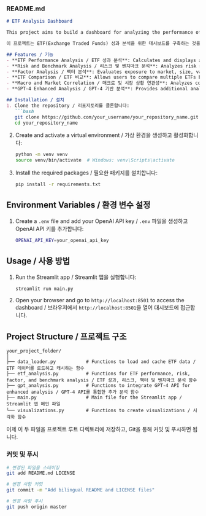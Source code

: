 ### README.md

```markdown
# ETF Analysis Dashboard

This project aims to build a dashboard for analyzing the performance of ETFs (Exchange Traded Funds). It uses Streamlit and OpenAI's GPT-4 to perform analysis on ETF performance, risk, factor exposure, and benchmark comparison.

이 프로젝트는 ETF(Exchange Traded Funds) 성과 분석을 위한 대시보드를 구축하는 것을 목표로 합니다. Streamlit과 OpenAI의 GPT-4o-mini를 사용하여 ETF 성과, 리스크, 팩터 노출도 및 벤치마크와의 비교를 수행할 수 있습니다.

## Features / 기능
- **ETF Performance Analysis / ETF 성과 분석**: Calculates and displays annual return, volatility, Sharpe ratio, and expense ratio. / 연간 수익률, 연간 변동성, 샤프 비율 및 경비 비율을 계산하고 표시합니다.
- **Risk and Benchmark Analysis / 리스크 및 벤치마크 분석**: Analyzes risk metrics including beta, maximum drawdown, tracking error, and alpha. / 베타, 최대 낙폭, 추적 오차 및 알파를 포함한 리스크 지표를 분석합니다.
- **Factor Analysis / 팩터 분석**: Evaluates exposure to market, size, value, growth, and momentum factors. / 시장, 사이즈, 가치, 성장 및 모멘텀 팩터에 대한 노출도를 평가합니다.
- **ETF Comparison / ETF 비교**: Allows users to compare multiple ETFs based on performance and risk metrics. / 여러 ETF를 선택하여 성과와 리스크 지표를 비교합니다.
- **Macro and Market Correlation / 매크로 및 시장 상황 연관성**: Analyzes correlations between ETFs and major macroeconomic indicators. / ETF와 주요 거시 경제 지표 간의 상관관계를 분석합니다.
- **GPT-4 Enhanced Analysis / GPT-4 기반 분석**: Provides additional analysis and recommendations using GPT-4, with responses in Korean. / GPT-4를 사용하여 추가적인 분석과 추천을 제공합니다. (응답은 한국어로 제공됩니다)

## Installation / 설치
1. Clone the repository / 리포지토리를 클론합니다:
   ```bash
   git clone https://github.com/your_username/your_repository_name.git
   cd your_repository_name
   ```
2. Create and activate a virtual environment / 가상 환경을 생성하고 활성화합니다:
   ```bash
   python -m venv venv
   source venv/bin/activate  # Windows: venv\Scripts\activate
   ```
3. Install the required packages / 필요한 패키지를 설치합니다:
   ```bash
   pip install -r requirements.txt
   ```

## Environment Variables / 환경 변수 설정
1. Create a `.env` file and add your OpenAI API key / `.env` 파일을 생성하고 OpenAI API 키를 추가합니다:
   ```bash
   OPENAI_API_KEY=your_openai_api_key
   ```

## Usage / 사용 방법
1. Run the Streamlit app / Streamlit 앱을 실행합니다:
   ```bash
   streamlit run main.py
   ```
2. Open your browser and go to `http://localhost:8501` to access the dashboard / 브라우저에서 `http://localhost:8501`을 열어 대시보드에 접근합니다.

## Project Structure / 프로젝트 구조
```
your_project_folder/
│
├── data_loader.py           # Functions to load and cache ETF data / ETF 데이터를 로드하고 캐시하는 함수
├── etf_analysis.py          # Functions for ETF performance, risk, factor, and benchmark analysis / ETF 성과, 리스크, 팩터 및 벤치마크 분석 함수
├── gpt_analysis.py          # Functions to integrate GPT-4 API for enhanced analysis / GPT-4 API를 통합한 추가 분석 함수
├── main.py                  # Main file for the Streamlit app / Streamlit 앱 메인 파일
└── visualizations.py        # Functions to create visualizations / 시각화 함수
```



이제 이 두 파일을 프로젝트 루트 디렉토리에 저장하고, Git을 통해 커밋 및 푸시하면 됩니다.

### 커밋 및 푸시

```bash
# 변경된 파일을 스테이징
git add README.md LICENSE

# 변경 사항 커밋
git commit -m "Add bilingual README and LICENSE files"

# 변경 사항 푸시
git push origin master
```
